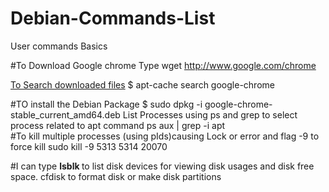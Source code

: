 # Debian-Commands-List
User commands Basics

#To Download Google chrome Type
wget http://www.google.com/chrome

<u>To Search downloaded files</u> 
$ apt-cache search google-chrome

#TO install the Debian Package
 $ sudo dpkg -i google-chrome-stable_current_amd64.deb 
 List Processes using ps and grep to select process related to apt command
 ps aux | grep -i apt  
 #To kill multiple processes (using pIds)causing Lock or error and flag -9 to force kill
 sudo kill -9 5313 5314 20070
 
 #I can type <b> lsblk </b> to list disk devices for viewing disk usages and disk free space.
   cfdisk to format disk or make disk partitions

